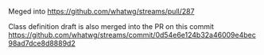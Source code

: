 Meged into https://github.com/whatwg/streams/pull/287

Class definition draft is also merged into the PR on this commit https://github.com/whatwg/streams/commit/0d54e6e124b32a46009e4bec98ad7dce8d8889d2
